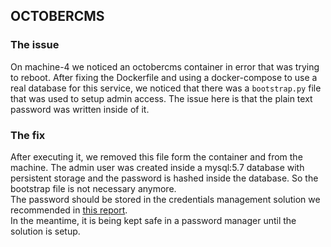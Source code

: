 ## OCTOBERCMS

### The issue
On machine-4 we noticed an octobercms container in error that was trying to reboot. After fixing the Dockerfile and using a docker-compose to use a real database for this service, we noticed that there was a `bootstrap.py` file that was used to setup admin access. The issue here is that the plain text password was written inside of it.

### The fix
After executing it, we removed this file form the container and from the machine. The admin user was created inside a mysql:5.7 database with persistent storage and the password is hashed inside the database. So the bootstrap file is not necessary anymore.  
The password should be stored in the credentials management solution we recommended in [this report](API_ADMIN_PASSWORD.md).  
In the meantime, it is being kept safe in a password manager until the solution is setup.
